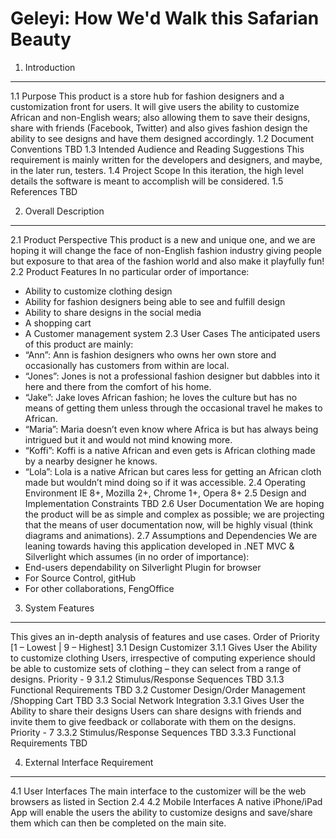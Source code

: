 Geleyi: How We'd Walk this Safarian Beauty
==========================================
 
1.	Introduction
--------------------
1.1	Purpose 
This product is a store hub for fashion designers and a customization front for users. It will give users the ability to customize African and non-English wears; also allowing them to save their designs, share with friends (Facebook, Twitter) and also gives fashion design the ability to see designs and have them designed accordingly.
1.2	Document Conventions
TBD
1.3	Intended Audience and Reading Suggestions
This requirement is mainly written for the developers and designers, and maybe, in the later run, testers.
1.4	Project Scope
In this iteration, the high level details the software is meant to accomplish will be considered. 
1.5	References
TBD

2.	Overall Description
-------------------------
2.1	Product Perspective
This product is a new and unique one, and we are hoping it will change the face of non-English fashion industry giving people but exposure to that area of the fashion world and also make it playfully fun!
2.2	Product Features
In no particular order of importance:
* Ability to customize clothing design
* Ability for fashion designers being able to see and fulfill design 
* Ability to share designs in the social media 
* A shopping cart 
* A Customer management system
2.3	User Cases 
The anticipated users of this product are mainly:
* “Ann”: Ann is fashion designers who owns her own store and occasionally has customers from within are local.
* “Jones”: Jones is not a professional fashion designer but dabbles into it here and there from the comfort of his home.
* “Jake”: Jake loves African fashion; he loves the culture but has no means of getting them unless through the occasional travel he makes to African.
* “Maria”: Maria doesn’t even know where Africa is but has always being intrigued but it and would not mind knowing more.
* “Koffi”: Koffi is a native African and even gets is African clothing made by a nearby designer he knows.
* “Lola”: Lola is a native African but cares less for getting an African cloth made but wouldn’t mind doing so if it was accessible.
2.4	Operating Environment
IE 8+, Mozilla 2+, Chrome 1+, Opera 8+
2.5	Design and Implementation Constraints
TBD
2.6	User Documentation
We are hoping the product will be as simple and complex as possible; we are projecting that the means of user documentation now, will be highly visual (think diagrams and animations).
2.7	Assumptions and Dependencies
We are leaning towards having this application developed in .NET MVC & Silverlight which assumes (in no order of importance):
* End-users dependability on Silverlight Plugin for browser
* For Source Control, gitHub
* For other collaborations, FengOffice

3.	System Features
--------------------
This gives an in-depth analysis of features and use cases.
Order of Priority [1 – Lowest | 9 – Highest] 
3.1	Design Customizer
3.1.1	Gives User the Ability to customize clothing
 Users, irrespective of computing experience should be able to customize sets of clothing – they can select from a range of designs. 
 Priority - 9 
3.1.2	Stimulus/Response Sequences
TBD
3.1.3	Functional Requirements
TBD
3.2	Customer Design/Order Management /Shopping Cart
TBD
3.3	Social Network Integration
3.3.1	Gives User the Ability to share their designs 
 Users can share designs with friends and invite them to give feedback or collaborate with them on the designs.
 Priority - 7 
3.3.2	Stimulus/Response Sequences
 TBD
3.3.3	Functional Requirements
TBD

4.	External Interface Requirement
------------------------------------
4.1	User Interfaces
The main interface to the customizer will be the web browsers as listed in Section 2.4
4.2	Mobile Interfaces
A native iPhone/iPad App will enable the users the ability to customize designs and save/share them which can then be completed on the main site.

